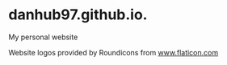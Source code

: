 # danhub97.github.io.
My personal website

Website logos provided by Roundicons from www.flaticon.com
